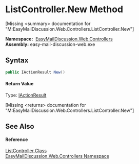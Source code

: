 ListController.New Method
=========================

[Missing &lt;summary> documentation for "M:EasyMailDiscussion.Web.Controllers.ListController.New"]


  **Namespace:**  [EasyMailDiscussion.Web.Controllers][1]  
  **Assembly:** easy-mail-discussion-web.exe

Syntax
------

```csharp
public IActionResult New()
```

#### Return Value
Type: [IActionResult][2]  

[Missing &lt;returns> documentation for "M:EasyMailDiscussion.Web.Controllers.ListController.New"]


See Also
--------

#### Reference
[ListController Class][3]  
[EasyMailDiscussion.Web.Controllers Namespace][1]  

[1]: ../README.md
[2]: https://docs.microsoft.com/dotnet/api/microsoft.aspnetcore.mvc.iactionresult
[3]: README.md